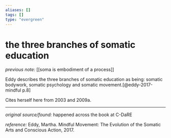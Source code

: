 ```yaml
---
aliases: []
tags: []
type: "evergreen"
---
```


# the three branches of somatic education

_previous note:_ [[soma is embodiment of a process]]

Eddy describes the three branches of somatic education as being: somatic bodywork, somatic psychology and somatic movement.[@eddy-2017-mindful p.8]

Cites herself here from 2003 and 2009a.

---

_original source/found:_ happened across the book at C-DaRE

_reference:_ Eddy, Martha. Mindful Movement: The Evolution of the Somatic Arts and Conscious Action, 2017.




